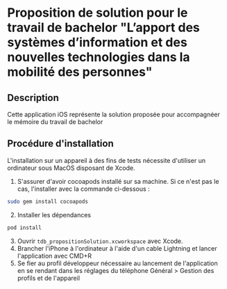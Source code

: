 # Proposition de solution pour le travail de bachelor "L’apport des systèmes d’information et des nouvelles technologies dans la mobilité des personnes"
## Description
Cette application iOS représente la solution proposée pour accompagnéer le mémoire du travail de bachelor

## Procédure d'installation
L'installation sur un appareil à des fins de tests nécessite d'utiliser un ordinateur sous MacOS disposant de Xcode. 
1. S'assurer d'avoir cocoapods installé sur sa machine. Si ce n'est pas le cas, l'installer avec la commande ci-dessous :
```bash
sudo gem install cocoapods
```
2. Installer les dépendances 
```bash
pod install
```
3. Ouvrir `tdb_propositionSolution.xcworkspace` avec Xcode.
4. Brancher l'iPhone à l'ordinateur à l'aide d'un cable Lightning et lancer l'application avec CMD+R
5. Se fier au profil développeur nécessaire au lancement de l'application en se rendant dans les réglages du téléphone Général > Gestion des profils et de l'appareil